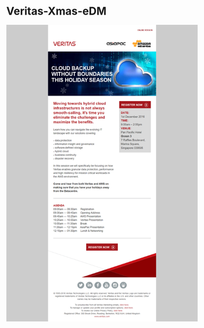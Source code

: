 # Veritas-Xmas-eDM

![alt tag](https://github.com/gbjack/Veritas-Xmas-eDM/blob/master/images/preview.png)
